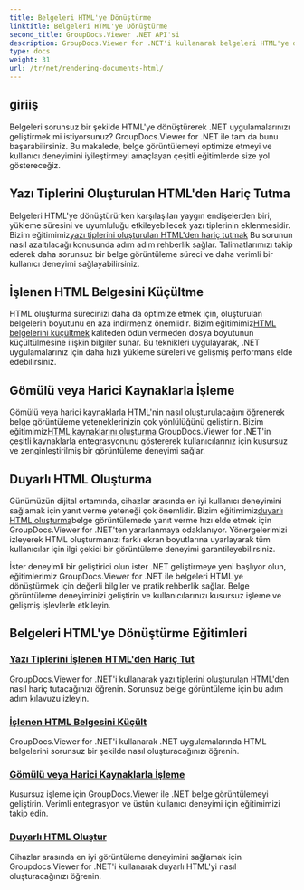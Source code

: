 ```yaml
---
title: Belgeleri HTML'ye Dönüştürme
linktitle: Belgeleri HTML'ye Dönüştürme
second_title: GroupDocs.Viewer .NET API'si
description: GroupDocs.Viewer for .NET'i kullanarak belgeleri HTML'ye dönüştürmeye ilişkin kapsamlı eğitimleri keşfedin. Belge görüntüleme ve gelişmiş kullanıcı deneyimine yönelik teknikleri öğrenin.
type: docs
weight: 31
url: /tr/net/rendering-documents-html/
---
```


## giriiş

Belgeleri sorunsuz bir şekilde HTML'ye dönüştürerek .NET uygulamalarınızı geliştirmek mi istiyorsunuz? GroupDocs.Viewer for .NET ile tam da bunu başarabilirsiniz. Bu makalede, belge görüntülemeyi optimize etmeyi ve kullanıcı deneyimini iyileştirmeyi amaçlayan çeşitli eğitimlerde size yol göstereceğiz.

## Yazı Tiplerini Oluşturulan HTML'den Hariç Tutma
 Belgeleri HTML'ye dönüştürürken karşılaşılan yaygın endişelerden biri, yükleme süresini ve uyumluluğu etkileyebilecek yazı tiplerinin eklenmesidir. Bizim eğitimimiz[yazı tiplerini oluşturulan HTML'den hariç tutmak](./exclude-fonts-html/) Bu sorunun nasıl azaltılacağı konusunda adım adım rehberlik sağlar. Talimatlarımızı takip ederek daha sorunsuz bir belge görüntüleme süreci ve daha verimli bir kullanıcı deneyimi sağlayabilirsiniz. 

## İşlenen HTML Belgesini Küçültme
HTML oluşturma sürecinizi daha da optimize etmek için, oluşturulan belgelerin boyutunu en aza indirmeniz önemlidir. Bizim eğitimimiz[HTML belgelerini küçültmek](./minify-html/) kaliteden ödün vermeden dosya boyutunun küçültülmesine ilişkin bilgiler sunar. Bu teknikleri uygulayarak, .NET uygulamalarınız için daha hızlı yükleme süreleri ve gelişmiş performans elde edebilirsiniz.

## Gömülü veya Harici Kaynaklarla İşleme
 Gömülü veya harici kaynaklarla HTML'nin nasıl oluşturulacağını öğrenerek belge görüntüleme yeteneklerinizin çok yönlülüğünü geliştirin. Bizim eğitimimiz[HTML kaynaklarını oluşturma](./render-html-resources/) GroupDocs.Viewer for .NET'in çeşitli kaynaklarla entegrasyonunu göstererek kullanıcılarınız için kusursuz ve zenginleştirilmiş bir görüntüleme deneyimi sağlar.

## Duyarlı HTML Oluşturma
 Günümüzün dijital ortamında, cihazlar arasında en iyi kullanıcı deneyimini sağlamak için yanıt verme yeteneği çok önemlidir. Bizim eğitimimiz[duyarlı HTML oluşturma](./render-responsive-html/)belge görüntülemede yanıt verme hızı elde etmek için GroupDocs.Viewer for .NET'ten yararlanmaya odaklanıyor. Yönergelerimizi izleyerek HTML oluşturmanızı farklı ekran boyutlarına uyarlayarak tüm kullanıcılar için ilgi çekici bir görüntüleme deneyimi garantileyebilirsiniz.

İster deneyimli bir geliştirici olun ister .NET geliştirmeye yeni başlıyor olun, eğitimlerimiz GroupDocs.Viewer for .NET ile belgeleri HTML'ye dönüştürmek için değerli bilgiler ve pratik rehberlik sağlar. Belge görüntüleme deneyiminizi geliştirin ve kullanıcılarınızı kusursuz işleme ve gelişmiş işlevlerle etkileyin.

## Belgeleri HTML'ye Dönüştürme Eğitimleri
### [Yazı Tiplerini İşlenen HTML'den Hariç Tut](./exclude-fonts-html/)
GroupDocs.Viewer for .NET'i kullanarak yazı tiplerini oluşturulan HTML'den nasıl hariç tutacağınızı öğrenin. Sorunsuz belge görüntüleme için bu adım adım kılavuzu izleyin.
### [İşlenen HTML Belgesini Küçült](./minify-html/)
GroupDocs.Viewer for .NET'i kullanarak .NET uygulamalarında HTML belgelerini sorunsuz bir şekilde nasıl oluşturacağınızı öğrenin.
### [Gömülü veya Harici Kaynaklarla İşleme](./render-html-resources/)
Kusursuz işleme için GroupDocs.Viewer ile .NET belge görüntülemeyi geliştirin. Verimli entegrasyon ve üstün kullanıcı deneyimi için eğitimimizi takip edin.
### [Duyarlı HTML Oluştur](./render-responsive-html/)
Cihazlar arasında en iyi görüntüleme deneyimini sağlamak için Groupdocs.Viewer for .NET'i kullanarak duyarlı HTML'yi nasıl oluşturacağınızı öğrenin.